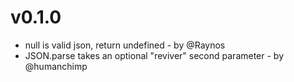 # v0.1.0

- null is valid json, return undefined - by @Raynos
- JSON.parse takes an optional "reviver" second parameter - by @humanchimp
